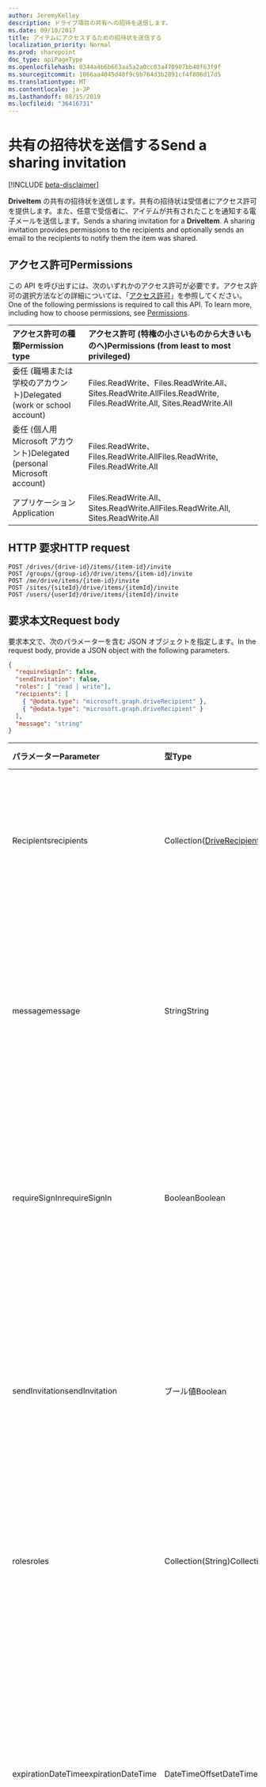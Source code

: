 ```yaml
---
author: JeremyKelley
description: ドライブ項目の共有への招待を送信します。
ms.date: 09/10/2017
title: アイテムにアクセスするための招待状を送信する
localization_priority: Normal
ms.prod: sharepoint
doc_type: apiPageType
ms.openlocfilehash: 0344a4b6b663aa5a2a0cc03a470907bb48f63f9f
ms.sourcegitcommit: 1066aa4045d48f9c9b764d3b2891cf4f806d17d5
ms.translationtype: MT
ms.contentlocale: ja-JP
ms.lasthandoff: 08/15/2019
ms.locfileid: "36416731"
---
```

# <a name="send-a-sharing-invitation"></a><span data-ttu-id="d8a26-103">共有の招待状を送信する</span><span class="sxs-lookup"><span data-stu-id="d8a26-103">Send a sharing invitation</span></span>

[!INCLUDE [beta-disclaimer](../../includes/beta-disclaimer.md)]

<span data-ttu-id="d8a26-p101">**DriveItem** の共有の招待状を送信します。共有の招待状は受信者にアクセス許可を提供します。また、任意で受信者に、アイテムが共有されたことを通知する電子メールを送信します。</span><span class="sxs-lookup"><span data-stu-id="d8a26-p101">Sends a sharing invitation for a **DriveItem**. A sharing invitation provides permissions to the recipients and optionally sends an email to the recipients to notify them the item was shared.</span></span>

## <a name="permissions"></a><span data-ttu-id="d8a26-106">アクセス許可</span><span class="sxs-lookup"><span data-stu-id="d8a26-106">Permissions</span></span>

<span data-ttu-id="d8a26-p102">この API を呼び出すには、次のいずれかのアクセス許可が必要です。アクセス許可の選択方法などの詳細については、「[アクセス許可](/graph/permissions-reference)」を参照してください。</span><span class="sxs-lookup"><span data-stu-id="d8a26-p102">One of the following permissions is required to call this API. To learn more, including how to choose permissions, see [Permissions](/graph/permissions-reference).</span></span>

|<span data-ttu-id="d8a26-109">アクセス許可の種類</span><span class="sxs-lookup"><span data-stu-id="d8a26-109">Permission type</span></span>      | <span data-ttu-id="d8a26-110">アクセス許可 (特権の小さいものから大きいものへ)</span><span class="sxs-lookup"><span data-stu-id="d8a26-110">Permissions (from least to most privileged)</span></span>              |
|:--------------------|:---------------------------------------------------------|
|<span data-ttu-id="d8a26-111">委任 (職場または学校のアカウント)</span><span class="sxs-lookup"><span data-stu-id="d8a26-111">Delegated (work or school account)</span></span> | <span data-ttu-id="d8a26-112">Files.ReadWrite、Files.ReadWrite.All、Sites.ReadWrite.All</span><span class="sxs-lookup"><span data-stu-id="d8a26-112">Files.ReadWrite, Files.ReadWrite.All, Sites.ReadWrite.All</span></span>    |
|<span data-ttu-id="d8a26-113">委任 (個人用 Microsoft アカウント)</span><span class="sxs-lookup"><span data-stu-id="d8a26-113">Delegated (personal Microsoft account)</span></span> | <span data-ttu-id="d8a26-114">Files.ReadWrite、Files.ReadWrite.All</span><span class="sxs-lookup"><span data-stu-id="d8a26-114">Files.ReadWrite, Files.ReadWrite.All</span></span>    |
|<span data-ttu-id="d8a26-115">アプリケーション</span><span class="sxs-lookup"><span data-stu-id="d8a26-115">Application</span></span> | <span data-ttu-id="d8a26-116">Files.ReadWrite.All、Sites.ReadWrite.All</span><span class="sxs-lookup"><span data-stu-id="d8a26-116">Files.ReadWrite.All, Sites.ReadWrite.All</span></span> |

## <a name="http-request"></a><span data-ttu-id="d8a26-117">HTTP 要求</span><span class="sxs-lookup"><span data-stu-id="d8a26-117">HTTP request</span></span>

<!-- { "blockType": "ignored" } -->

```http
POST /drives/{drive-id}/items/{item-id}/invite
POST /groups/{group-id}/drive/items/{item-id}/invite
POST /me/drive/items/{item-id}/invite
POST /sites/{siteId}/drive/items/{itemId}/invite
POST /users/{userId}/drive/items/{itemId}/invite
```

## <a name="request-body"></a><span data-ttu-id="d8a26-118">要求本文</span><span class="sxs-lookup"><span data-stu-id="d8a26-118">Request body</span></span>

<span data-ttu-id="d8a26-119">要求本文で、次のパラメーターを含む JSON オブジェクトを指定します。</span><span class="sxs-lookup"><span data-stu-id="d8a26-119">In the request body, provide a JSON object with the following parameters.</span></span>

<!-- { "blockType": "resource", "@odata.type": "microsoft.graph.inviteParameters", "scopes": "files.readwrite" } -->

```json
{
  "requireSignIn": false,
  "sendInvitation": false,
  "roles": [ "read | write"],
  "recipients": [
    { "@odata.type": "microsoft.graph.driveRecipient" },
    { "@odata.type": "microsoft.graph.driveRecipient" }
  ],
  "message": "string"
}
```

| <span data-ttu-id="d8a26-120">パラメーター</span><span class="sxs-lookup"><span data-stu-id="d8a26-120">Parameter</span></span>        | <span data-ttu-id="d8a26-121">型</span><span class="sxs-lookup"><span data-stu-id="d8a26-121">Type</span></span>                                            | <span data-ttu-id="d8a26-122">説明</span><span class="sxs-lookup"><span data-stu-id="d8a26-122">Description</span></span>                                                                                                |
|:-----------------|:------------------------------------------------|:-----------------------------------------------------------------------------------------------------------|
| <span data-ttu-id="d8a26-123">Recipients</span><span class="sxs-lookup"><span data-stu-id="d8a26-123">recipients</span></span>       | <span data-ttu-id="d8a26-124">Collection([DriveRecipient](../resources/driverecipient.md))</span><span class="sxs-lookup"><span data-stu-id="d8a26-124">Collection([DriveRecipient](../resources/driverecipient.md))</span></span> | <span data-ttu-id="d8a26-125">アクセスおよび共有の招待状を受信する、受信者のコレクション。</span><span class="sxs-lookup"><span data-stu-id="d8a26-125">A collection of recipients who will receive access and the sharing invitation.</span></span>                                            |
| <span data-ttu-id="d8a26-126">message</span><span class="sxs-lookup"><span data-stu-id="d8a26-126">message</span></span>          | <span data-ttu-id="d8a26-127">String</span><span class="sxs-lookup"><span data-stu-id="d8a26-127">String</span></span>                                          | <span data-ttu-id="d8a26-p103">共有の招待状に含まれるプレーンテキスト形式のメッセージ。最大の長さは 2000 文字です。</span><span class="sxs-lookup"><span data-stu-id="d8a26-p103">A plain text formatted message that is included in the sharing invitation. Maximum length 2000 characters.</span></span> |
| <span data-ttu-id="d8a26-130">requireSignIn</span><span class="sxs-lookup"><span data-stu-id="d8a26-130">requireSignIn</span></span>    | <span data-ttu-id="d8a26-131">Boolean</span><span class="sxs-lookup"><span data-stu-id="d8a26-131">Boolean</span></span>                                         | <span data-ttu-id="d8a26-132">共有アイテムを表示するために、招待状の受信者がサインインする必要のある場所を指定します。</span><span class="sxs-lookup"><span data-stu-id="d8a26-132">Specifies where the recipient of the invitation is required to sign-in to view the shared item.</span></span>            |
| <span data-ttu-id="d8a26-133">sendInvitation</span><span class="sxs-lookup"><span data-stu-id="d8a26-133">sendInvitation</span></span>   | <span data-ttu-id="d8a26-134">ブール値</span><span class="sxs-lookup"><span data-stu-id="d8a26-134">Boolean</span></span>                                         | <span data-ttu-id="d8a26-135">電子メールまたは投稿が生成されるのか (false)、アクセス許可のみが作成されるのか (true) を指定します。</span><span class="sxs-lookup"><span data-stu-id="d8a26-135">Specifies if an email or post is generated (false) or if the permission is just created (true).</span></span>            |
| <span data-ttu-id="d8a26-136">roles</span><span class="sxs-lookup"><span data-stu-id="d8a26-136">roles</span></span>            | <span data-ttu-id="d8a26-137">Collection(String)</span><span class="sxs-lookup"><span data-stu-id="d8a26-137">Collection(String)</span></span>                              | <span data-ttu-id="d8a26-138">共有の招待状の受信者に付与されるロールを指定します。</span><span class="sxs-lookup"><span data-stu-id="d8a26-138">Specify the roles that are be granted to the recipients of the sharing invitation.</span></span>                         |
| <span data-ttu-id="d8a26-139">expirationDateTime</span><span class="sxs-lookup"><span data-stu-id="d8a26-139">expirationDateTime</span></span> | <span data-ttu-id="d8a26-140">DateTimeOffset</span><span class="sxs-lookup"><span data-stu-id="d8a26-140">DateTimeOffset</span></span>                       | <span data-ttu-id="d8a26-141">アクセス許可の有効期限が切れる日時を指定します。</span><span class="sxs-lookup"><span data-stu-id="d8a26-141">Specify the DateTime after which the permission expires.</span></span> <span data-ttu-id="d8a26-142">OneDrive for business、SharePoint、プレミアム個人用 OneDrive のアカウントで利用できます。</span><span class="sxs-lookup"><span data-stu-id="d8a26-142">Available on OneDrive for Business, SharePoint, and premium personal OneDrive accounts.</span></span>
| <span data-ttu-id="d8a26-143">パスワード</span><span class="sxs-lookup"><span data-stu-id="d8a26-143">password</span></span>           | <span data-ttu-id="d8a26-144">String</span><span class="sxs-lookup"><span data-stu-id="d8a26-144">String</span></span>                         | <span data-ttu-id="d8a26-145">作成者による招待に設定されたパスワード。</span><span class="sxs-lookup"><span data-stu-id="d8a26-145">The password set on the invite by the creator.</span></span> <span data-ttu-id="d8a26-146">省略可能および OneDrive 個人用のみ</span><span class="sxs-lookup"><span data-stu-id="d8a26-146">Optional and OneDrive Personal only</span></span>

## <a name="example"></a><span data-ttu-id="d8a26-147">例</span><span class="sxs-lookup"><span data-stu-id="d8a26-147">Example</span></span>

<span data-ttu-id="d8a26-148">この例では、"ryan@contoso.org" というメール アドレスを持つユーザーに共有の招待状を、共同作業中のファイルについてのメッセージと共に送信します。</span><span class="sxs-lookup"><span data-stu-id="d8a26-148">This example sends a sharing invitation to a user with email address "ryan@contoso.org" with a message about a file being collaborated on.</span></span>
<span data-ttu-id="d8a26-149">この招待により、Ryan にはファイルへの読み取り/書き込みアクセス権が付与されます。</span><span class="sxs-lookup"><span data-stu-id="d8a26-149">The invitation grants Ryan read-write access to the file.</span></span>

### <a name="http-request"></a><span data-ttu-id="d8a26-150">HTTP 要求</span><span class="sxs-lookup"><span data-stu-id="d8a26-150">HTTP request</span></span>

<span data-ttu-id="d8a26-151">成功した場合、このメソッドは `200 OK` 応答コードと、応答本文で[アクセス許可](../resources/permission.md)コレクション オブジェクトを返します。</span><span class="sxs-lookup"><span data-stu-id="d8a26-151">If successful, this method returns `200 OK` response code and [permission](../resources/permission.md) collection object in the response body.</span></span>


# <a name="httptabhttp"></a>[<span data-ttu-id="d8a26-152">プロトコル</span><span class="sxs-lookup"><span data-stu-id="d8a26-152">HTTP</span></span>](#tab/http)
<!-- { "blockType": "request", "name": "send-sharing-invite", "@odata.type": "microsoft.graph.inviteParameters", "scopes": "files.readwrite", "target": "action" } -->

```http
POST /me/drive/items/{item-id}/invite
Content-type: application/json

{
  "recipients": [
    {
      "email": "ryan@contoso.org"
    }
  ],
  "message": "Here's the file that we're collaborating on.",
  "requireSignIn": true,
  "sendInvitation": true,
  "roles": [ "write" ],
  "password": "password123",
  "expirationDateTime": "2018-07-15T14:00:00.000Z"
}
```
# <a name="ctabcsharp"></a>[<span data-ttu-id="d8a26-153">C#</span><span class="sxs-lookup"><span data-stu-id="d8a26-153">C#</span></span>](#tab/csharp)
[!INCLUDE [sample-code](../includes/snippets/csharp/send-sharing-invite-csharp-snippets.md)]
[!INCLUDE [sdk-documentation](../includes/snippets/snippets-sdk-documentation-link.md)]

# <a name="javascripttabjavascript"></a>[<span data-ttu-id="d8a26-154">JavaScript</span><span class="sxs-lookup"><span data-stu-id="d8a26-154">JavaScript</span></span>](#tab/javascript)
[!INCLUDE [sample-code](../includes/snippets/javascript/send-sharing-invite-javascript-snippets.md)]
[!INCLUDE [sdk-documentation](../includes/snippets/snippets-sdk-documentation-link.md)]

# <a name="objective-ctabobjc"></a>[<span data-ttu-id="d8a26-155">目的-C</span><span class="sxs-lookup"><span data-stu-id="d8a26-155">Objective-C</span></span>](#tab/objc)
[!INCLUDE [sample-code](../includes/snippets/objc/send-sharing-invite-objc-snippets.md)]
[!INCLUDE [sdk-documentation](../includes/snippets/snippets-sdk-documentation-link.md)]

---


### <a name="response"></a><span data-ttu-id="d8a26-156">応答</span><span class="sxs-lookup"><span data-stu-id="d8a26-156">Response</span></span>

<span data-ttu-id="d8a26-157">以下は、応答の例です。</span><span class="sxs-lookup"><span data-stu-id="d8a26-157">Here is an example of the response.</span></span>

<!-- { "blockType": "response", "@odata.type": "Collection(microsoft.graph.permission)", "truncated": true } -->

```json
HTTP/1.1 200 OK
Content-type: application/json

{
  "value": [
    {
      "grantedTo": {
        "user": {
          "displayName": "Ryan Gregg",
          "id": "42F177F1-22C0-4BE3-900D-4507125C5C20"
        }
      },
      "hasPassword": true,
      "id": "CCFC7CA3-7A19-4D57-8CEF-149DB9DDFA62",
      "invitation": {
        "email": "ryan@contoso.com",
        "signInRequired": true
      },
      "roles": [ "write" ],
      "expirationDateTime": "2018-07-15T14:00:00.000Z"
    }
  ]
}
```
### <a name="partial-success-response"></a><span data-ttu-id="d8a26-158">正常な応答の一部</span><span class="sxs-lookup"><span data-stu-id="d8a26-158">Partial success response</span></span>

<span data-ttu-id="d8a26-159">複数の受信者への招待では、一部の受信者に対して通知が成功する可能性があります。</span><span class="sxs-lookup"><span data-stu-id="d8a26-159">When inviting multiple recipients, it's possible for the notification to succeed for some and fail for others.</span></span>
<span data-ttu-id="d8a26-160">この場合、サービスは、HTTP 状態コードが207である部分的な成功応答を返します。</span><span class="sxs-lookup"><span data-stu-id="d8a26-160">In this case, the service returns a partial success response with an HTTP status code of 207.</span></span>
<span data-ttu-id="d8a26-161">部分的な成功が返された場合は、失敗した各`error`受信者の応答に、発生した問題とその修正方法に関する情報を持つオブジェクトが含まれます。</span><span class="sxs-lookup"><span data-stu-id="d8a26-161">When partial success is returned, the response for each failed recipient will contain an `error` object with information about what went wrong and how to fix it.</span></span>

<span data-ttu-id="d8a26-162">部分的な応答の例を次に示します。</span><span class="sxs-lookup"><span data-stu-id="d8a26-162">Here is an example of the partial response.</span></span>  

<!-- { "blockType": "response", "@odata.type": "Collection(microsoft.graph.permission)", "truncated": true } -->

```json
HTTP/1.1 207 Multi-Status
Content-type: application/json

{
  "value": [
    {
      "grantedTo": {
        "user": {
          "displayName": "John Adams",
          "id": "5D8CA5D0-FFF8-4A97-B0A6-8F5AEA339681"
        }
      },
      "id": "1EFG7CA3-7A19-4D57-8CEF-149DB9DDFA62",
      "invitation": {
        "email": "adams@contoso.com",
        "signInRequired": true
      },
      "roles": [ "write" ],
      "error": {
        "code":"notAllowed",
        "message":"Account verification needed to unblock sending emails.",
        "localizedMessage": "Kontobestätigung erforderlich, um das Senden von E-Mails zu entsperren.",
        "fixItUrl":"http://g.live.com/8SESkydrive/VerifyAccount",
        "innererror":{  
          "code":"accountVerificationRequired" 
        }
      }
    },
    {
      "grantedTo": {
        "user": {
          "displayName": "Ryan Gregg",
          "id": "42F177F1-22C0-4BE3-900D-4507125C5C20"
        }
      },
      "id": "CCFC7CA3-7A19-4D57-8CEF-149DB9DDFA62",
      "invitation": {
        "email": "ryan@contoso.com",
        "signInRequired": true
      },
      "roles": [ "write" ],
      "expirationDateTime": "2018-07-15T14:00:00.000Z"
    }
  ]
}
```
### <a name="sendnotification-errors"></a><span data-ttu-id="d8a26-163">SendNotification エラー</span><span class="sxs-lookup"><span data-stu-id="d8a26-163">SendNotification errors</span></span>
<span data-ttu-id="d8a26-164">通知の送信が失敗した場合に、入れ子になっ`innererror`たオブジェクト内でアプリに発生する可能性があるその他のエラーを次に示します。</span><span class="sxs-lookup"><span data-stu-id="d8a26-164">The following are some additional errors that your app might encounter within the nested `innererror` objects when sending notification fails.</span></span> <span data-ttu-id="d8a26-165">アプリでは、これらを処理する必要はありません。</span><span class="sxs-lookup"><span data-stu-id="d8a26-165">Apps are not required to handle these.</span></span>

| <span data-ttu-id="d8a26-166">コード</span><span class="sxs-lookup"><span data-stu-id="d8a26-166">Code</span></span>                           | <span data-ttu-id="d8a26-167">説明</span><span class="sxs-lookup"><span data-stu-id="d8a26-167">Description</span></span>
|:-------------------------------|:--------------------------------------------------------------------------------------
| <span data-ttu-id="d8a26-168">accountVerificationRequired</span><span class="sxs-lookup"><span data-stu-id="d8a26-168">accountVerificationRequired</span></span>    | <span data-ttu-id="d8a26-169">通知の送信のブロックを解除するには、アカウントの確認が必要です。</span><span class="sxs-lookup"><span data-stu-id="d8a26-169">Account verification is required to unblock sending notifications.</span></span>
| <span data-ttu-id="d8a26-170">hipCheckRequired</span><span class="sxs-lookup"><span data-stu-id="d8a26-170">hipCheckRequired</span></span>               | <span data-ttu-id="d8a26-171">HIP を解決する必要があります。 [通知の送信をブロック解除する] チェックボックスをオンにします。</span><span class="sxs-lookup"><span data-stu-id="d8a26-171">Need to solve HIP (Host Intrusion Prevention) check to unblock sending notifications.</span></span>
| <span data-ttu-id="d8a26-172">exchangeInvalidUser</span><span class="sxs-lookup"><span data-stu-id="d8a26-172">exchangeInvalidUser</span></span>            | <span data-ttu-id="d8a26-173">現在のユーザーのメールボックスが見つかりませんでした。</span><span class="sxs-lookup"><span data-stu-id="d8a26-173">Current user's mailbox was not found.</span></span>
| <span data-ttu-id="d8a26-174">exchangeOutOfMailboxQuota</span><span class="sxs-lookup"><span data-stu-id="d8a26-174">exchangeOutOfMailboxQuota</span></span>      | <span data-ttu-id="d8a26-175">クォータが不足しています。</span><span class="sxs-lookup"><span data-stu-id="d8a26-175">Out of quota.</span></span>
| <span data-ttu-id="d8a26-176">exchangeMaxRecipients</span><span class="sxs-lookup"><span data-stu-id="d8a26-176">exchangeMaxRecipients</span></span>          | <span data-ttu-id="d8a26-177">一度に通知を送信できる受信者の最大数を超過しました。</span><span class="sxs-lookup"><span data-stu-id="d8a26-177">Exceeded maximum number of recipients that can be sent notifications at the same time.</span></span>

><span data-ttu-id="d8a26-178">**注:** このサービスは、新しいエラーコードを追加するか、または、いつでも古いものを返すことを停止できます。</span><span class="sxs-lookup"><span data-stu-id="d8a26-178">**Note:** The service can add new error codes or stop returning old ones at any time.</span></span>

## <a name="remarks"></a><span data-ttu-id="d8a26-179">備考</span><span class="sxs-lookup"><span data-stu-id="d8a26-179">Remarks</span></span>

* <span data-ttu-id="d8a26-180">`personal` (OneDrive 個人用) の **driveType** を持つ[ドライブ](../resources/drive.md)は、ルートの DriveItem でアクセス許可を作成したり、変更したりすることはできません。</span><span class="sxs-lookup"><span data-stu-id="d8a26-180">[Drives](../resources/drive.md) with a **driveType** of `personal` (OneDrive personal) cannot create or modify permissions on the root DriveItem.</span></span>
* <span data-ttu-id="d8a26-181">使用可能なロールの一覧は、「[ロール列挙](../resources/permission.md#roles-enumeration-values)」を参照してください。</span><span class="sxs-lookup"><span data-stu-id="d8a26-181">For a list of available roles, see [Roles enumeration](../resources/permission.md#roles-enumeration-values).</span></span>

## <a name="error-responses"></a><span data-ttu-id="d8a26-182">エラー応答</span><span class="sxs-lookup"><span data-stu-id="d8a26-182">Error responses</span></span>

<span data-ttu-id="d8a26-183">エラーがどのような形で返されるかについては、「[エラー応答][error-response]」を参照してください。</span><span class="sxs-lookup"><span data-stu-id="d8a26-183">Read the [Error Responses][error-response] topic for more information about how errors are returned.</span></span>


[error-response]: /graph/errors

<!--
{
  "type": "#page.annotation",
  "description": "Add permissions to an item and optionally send a sharing notification.",
  "keywords": "retrieve,item,metadata",
  "section": "documentation",
  "tocPath": "Sharing/Add permissions",
  "suppressions": [
  ]
}
-->
